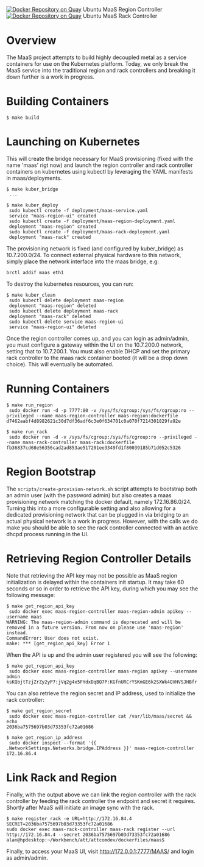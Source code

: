[![Docker Repository on Quay](https://quay.io/repository/attcomdev/maas-rack/status "Docker Repository on Quay")](https://quay.io/repository/attcomdev/maas-region) Ubuntu MaaS Region Controller <br>
[![Docker Repository on Quay](https://quay.io/repository/attcomdev/maas-rack/status "Docker Repository on Quay")](https://quay.io/repository/attcomdev/maas-rack) Ubuntu MaaS Rack Controller

Overview
==================

The MaaS project attempts to build highly decoupled metal as a service containers for use on the Kubernetes platform.  Today, we only break the MaaS service into the traditional region and rack controllers and breaking it down further is a work in progress.

Building Containers
===================

```
$ make build
```

Launching on Kubernetes
=======================

This will create the bridge necessary for MaaS provisioning (fixed with the name 'maas' rigt now) and launch the region controller 
and rack controller containers on kubernetes using kubectl by leveraging the YAML manifests in maas/deployments. 

```
$ make kuber_bridge
 ...
 
$ make kuber_deploy
 sudo kubectl create -f deployment/maas-service.yaml
 service "maas-region-ui" created
 sudo kubectl create -f deployment/maas-region-deployment.yaml
 deployment "maas-region" created
 sudo kubectl create -f deployment/maas-rack-deployment.yaml
 deployment "maas-rack" created

```

The provisioning network is fixed (and configured by kuber_bridge) as 10.7.200.0/24. To connect
external physical hardware to this network, simply place the network interface into the maas bridge, e.g:

```
brctl addif maas eth1
```

To destroy the kubernetes resources, you can run:

```
$ make kuber_clean
 sudo kubectl delete deployment maas-region
 deployment "maas-region" deleted
 sudo kubectl delete deployment maas-rack
 deployment "maas-rack" deleted
 sudo kubectl delete service maas-region-ui
 service "maas-region-ui" deleted

```

Once the region controller comes up, and you can login as admin/admin, you must configure a gateway within the UI on the
10.7.200.0 network, setting that to 10.7.200.1.  You must also enable DHCP and set the primary rack controller to the 
maas rack container booted (it will be a drop down choice).  This will eventually be automated.

Running Containers
==================

```
$ make run_region
 sudo docker run -d -p 7777:80 -v /sys/fs/cgroup:/sys/fs/cgroup:ro --privileged --name maas-region-controller maas-region:dockerfile
d7462aabf4d8982621c30d7df36adf6c3e0f634701c0a070f7214301829fa92e
```

```
$ make run_rack
 sudo docker run -d -v /sys/fs/cgroup:/sys/fs/cgroup:ro --privileged --name maas-rack-controller maas-rack:dockerfile	
fb36837cd68e56356cad2ad853ae517201ee3349fd1f80039185b71d052c5326
```

Region Bootstrap
================

The `scripts/create-provision-network.sh` script attempts to bootstrap both an admin user (with the password admin) but also creates a maas provisioning network matching the docker default, namely 172.16.86.0/24.  Turning this into a more configurable setting and also allowing for a dedicated provisioning network that can be plugged in via bridging to an actual physical network is a work in progress.  However, with the calls we do make you should be able to see the rack controller connected with an active dhcpd process running in the UI.

Retrieving Region Controller Details
====================================

Note that retrieving the API key may not be possible as MaaS region initialization is
delayed within the containers init startup.  It may take 60 seconds or so in order
to retrieve the API key, during which you may see the following message:

```
$ make get_region_api_key
 sudo docker exec maas-region-controller maas-region-admin apikey --username maas
WARNING: The maas-region-admin command is deprecated and will be removed in a future version. From now on please use 'maas-region' instead.
CommandError: User does not exist.
make: *** [get_region_api_key] Error 1
```

When the API is up and the admin user registered you will see the following:

```
$ make get_region_api_key
 sudo docker exec maas-region-controller maas-region apikey --username admin
ksKQbjtTzjZrZy2yP7:jVq2g4x5FYdxDqBQ7P:KGfnURCrYSKmGE6k2SXWk4QVHVSJHBfr
```

You can also retrieve the region secret and IP address, used to initialize the 
rack controller:

```
$ make get_region_secret
 sudo docker exec maas-region-controller cat /var/lib/maas/secret && echo
2036ba7575697b03d73353fc72a01686
```

```
$ make get_region_ip_address
 sudo docker inspect --format '{{ .NetworkSettings.Networks.bridge.IPAddress }}' maas-region-controller
172.16.86.4
```

Link Rack and Region
====================

Finally, with the output above we can link the region controller with the rack controller
by feeding the rack controller the endpoint and secret it requires.  Shortly after MaaS
will initiate an image sync with the rack.

```
$ make register_rack -e URL=http://172.16.84.4 SECRET=2036ba7575697b03d73353fc72a01686
sudo docker exec maas-rack-controller maas-rack register --url http://172.16.84.4 --secret 2036ba7575697b03d73353fc72a01686
alan@hpdesktop:~/Workbench/att/attcomdev/dockerfiles/maas$ 
```

Finally, to access your MaaS UI, visit http://172.0.0.1:7777/MAAS/ and login as admin/admin.

